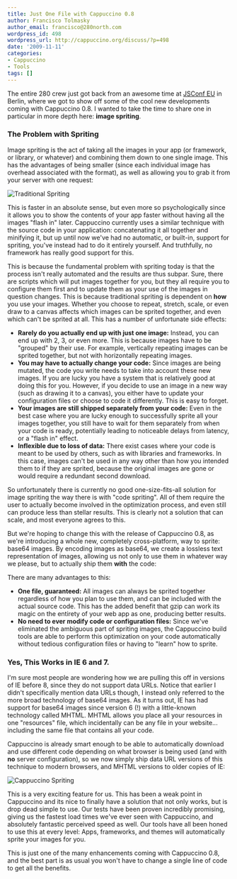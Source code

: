 ```yaml
---
title: Just One File with Cappuccino 0.8
author: Francisco Tolmasky
author_email: francisco@280north.com
wordpress_id: 498
wordpress_url: http://cappuccino.org/discuss/?p=498
date: '2009-11-11'
categories:
- Cappuccino
- Tools
tags: []
---
```



The entire 280 crew just got back from an awesome time at [JSConf EU](http://jsconf.eu/2009/) in Berlin, where we got to show off some of the cool new developments coming with Cappuccino 0.8. I wanted to take the time to share one in particular in more depth here: **image spriting**.

### The Problem with Spriting

Image spriting is the act of taking all the images in your app (or framework, or library, or whatever) and combining them down to one single image. This has the advantages of being smaller (since each individual image has overhead associated with the format), as well as allowing you to grab it from your server with one request:

![Traditional Spriting](/img/cpo-uploads/2009/11/Screen-shot-2009-11-11-at-1.55.50-AM.png)

This is faster in an absolute sense, but even more so psychologically since it allows you to show the contents of your app faster without having all the images "flash in" later. Cappuccino currently uses a similar technique with the source code in your application: concatenating it all together and minifying it, but up until now we've had no automatic, or built-in, support for spriting, you've instead had to do it entirely yourself. And truthfully, no framework has really good support for this.

This is because the fundamental problem with spriting today is that the process isn't really automated and the results are thus subpar. Sure, there are scripts which will put images together for you, but they all require you to configure them first and to update them as your use of the images in question changes. This is because traditional spriting is dependent on **how** you use your images. Whether you choose to repeat, stretch, scale, or even draw to a canvas affects which images can be sprited together, and even which can't be sprited at all. This has a number of unfortunate side effects:

* **Rarely do you actually end up with just one image:** Instead, you can end up with 2, 3, or even more. This is because images have to be "grouped" by their use. For example, vertically repeating images can be sprited together, but not with horizontally repeating images.
* **You may have to actually change your code:** Since images are being mutated, the code you write needs to take into account these new images. If you are lucky you have a system that is relatively good at doing this for you. However, if you decide to use an image in a new way (such as drawing it to a canvas), you either have to update your configuration files or choose to code it differently. This is easy to forget.
* **Your images are still shipped separately from your code:** Even in the best case where you are lucky enough to successfully sprite all your images together, you still have to wait for them separately from when your code is ready, potentially leading to noticeable delays from latency, or a "flash in" effect.
* **Inflexible due to loss of data:** There exist cases where your code is meant to be used by others, such as with libraries and frameworks. In this case, images can't be used in any way other than how you intended them to if they are sprited, because the original images are gone or would require a redundant second download.

So unfortunately there is currently no good one-size-fits-all solution for image spriting the way there is with "code spriting". All of them require the user to actually become involved in the optimization process, and even still can produce less than stellar results. This is clearly not a solution that can scale, and most everyone agrees to this.

But we're hoping to change this with the release of Cappuccino 0.8, as we're introducing a whole new, completely cross-platform, way to sprite: base64 images. By encoding images as base64, we create a lossless text representation of images, allowing us not only to use them in whatever way we please, but to actually ship them **with** the code:

There are many advantages to this:

* **One file, guaranteed:** All images can always be sprited together regardless of how you plan to use them, and can be included with the actual source code. This has the added benefit that gzip can work its magic on the entirety of your web app as one, producing better results.
* **No need to ever modify code or configuration files:** Since we've eliminated the ambiguous part of spriting images, the Cappuccino build tools are able to perform this optimization on your code automatically without tedious configuration files or having to "learn" how to sprite.

### Yes, This Works in IE 6 and 7.

 I'm sure most people are wondering how we are pulling this off in versions of IE before 8, since they do not support data URLs. Notice that earlier I didn't specifically mention data URLs though, I instead only referred to the more broad technology of base64 images. As it turns out, IE has had support for base64 images since version 6 (!) with a little-known technology called MHTML. MHTML allows you place all your resources in one "resources" file, which incidentally can be any file in your website... including the same file that contains all your code.

Cappuccino is already smart enough to be able to automatically download and use different code depending on what browser is being used (and with **no** server configuration), so we now simply ship data URL versions of this technique to modern browsers, and MHTML versions to older copies of IE:

![Cappuccino Spriting](/img/cpo-uploads/2009/11/Screen-shot-2009-11-11-at-1.57.08-AM.png)

This is a very exciting feature for us. This has been a weak point in Cappuccino and its nice to finally have a solution that not only works, but is drop dead simple to use. Our tests have been proven incredibly promising, giving us the fastest load times we've ever seen with Cappuccino, and absolutely fantastic perceived speed as well. Our tools have all been honed to use this at every level: Apps, frameworks, and themes will automatically sprite your images for you.

This is just one of the many enhancements coming with Cappuccino 0.8, and the best part is as usual you won't have to change a single line of code to get all the benefits.





